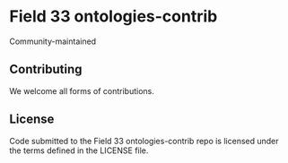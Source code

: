 # Field 33 ontologies-contrib

Community-maintained

## Contributing

We welcome all forms of contributions.


## License

Code submitted to the Field 33 ontologies-contrib repo is licensed under the terms defined in the LICENSE file.
